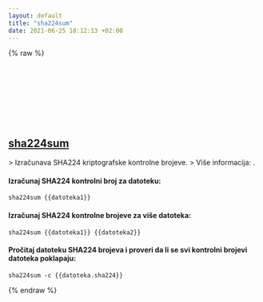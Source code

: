```yaml
---
layout: default
title: "sha224sum"
date: 2021-06-25 18:12:13 +02:00
---
```

{% raw %}
<h2 id="sha224sum">
  <a href="/sh/common/sha224sum.html">sha224sum</a> <a href="#sha224sum"><svg class="icon">
    <use href="/assets/images/unicode_sprite.svg#link" />
  </svg></a>
</h2>
> Izračunava SHA224 kriptografske kontrolne brojeve.
> Više informacija: <https://www.gnu.org/software/coreutils/manual/html_node/sha2-utilities.html>.

#### Izračunaj SHA224 kontrolni broj za datoteku:
```shell
sha224sum {{datoteka1}}
```
#### Izračunaj SHA224 kontrolne brojeve za više datoteka:
```shell
sha224sum {{datoteka1}} {{datoteka2}}
```
#### Pročitaj datoteku SHA224 brojeva i proveri da li se svi kontrolni brojevi datoteka poklapaju:
```shell
sha224sum -c {{datoteka.sha224}}
```
{% endraw %}